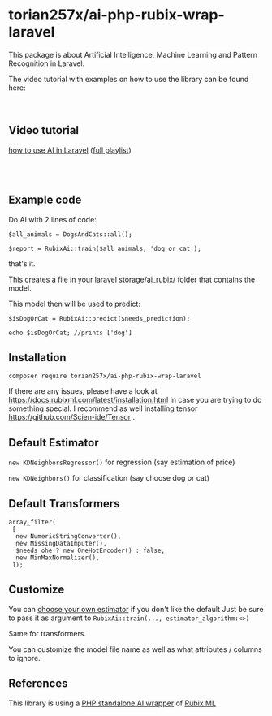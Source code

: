# torian257x/ai-php-rubix-wrap-laravel
This package is about Artificial Intelligence, Machine Learning and Pattern Recognition in Laravel.

The video tutorial with examples on how to use the library can be found here: 
<br/><br/><br/>
## Video tutorial 
[how to use AI in Laravel](https://youtu.be/0i2npIenj70) ([full playlist](https://www.youtube.com/watch?v=0i2npIenj70&list=PLInLuJxdnhE-qZJHhhQka0osgYz8_Kn6i))

  
<br/><br/>

## Example code
Do AI with 2 lines of code:

```
$all_animals = DogsAndCats::all();

$report = RubixAi::train($all_animals, 'dog_or_cat');
```

that's it.

This creates a file in your laravel storage/ai_rubix/ folder that contains the model.

This model then will be used to predict:

```
$isDogOrCat = RubixAi::predict($needs_prediction);

echo $isDogOrCat; //prints ['dog']
```

## Installation

```
composer require torian257x/ai-php-rubix-wrap-laravel
```

If there are any issues, please have a look at https://docs.rubixml.com/latest/installation.html in case you are trying to do something special. I recommend as well installing tensor https://github.com/Scien-ide/Tensor .

## Default Estimator
`new KDNeighborsRegressor()` for regression (say estimation of price)
      
`new KDNeighbors()` for classification (say choose dog or cat)

## Default Transformers
```
array_filter(
 [
  new NumericStringConverter(),
  new MissingDataImputer(),
  $needs_ohe ? new OneHotEncoder() : false,
  new MinMaxNormalizer(),
 ]);
```

## Customize 
You can [choose your own estimator](https://docs.rubixml.com/latest/choosing-an-estimator.html) if you don't like the default
Just be sure to pass it as argument to `RubixAi::train(..., estimator_algorithm:<>)`

Same for transformers.

You can customize the model file name as well as what attributes / columns to ignore.



## References
This library is using a [PHP standalone AI wrapper](https://github.com/torian257x/ai-php-rubix-wrap) of [Rubix ML](https://github.com/RubixML/ML)
